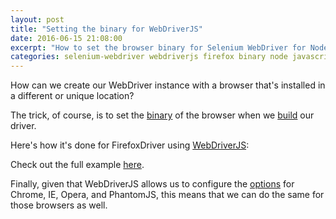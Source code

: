 ```yaml
---
layout: post
title: "Setting the binary for WebDriverJS"
date: 2016-06-15 21:08:00
excerpt: "How to set the browser binary for Selenium WebDriver for Node.js. Firefox will be used as an example."
categories: selenium-webdriver webdriverjs firefox binary node javascript
---
```


How can we create our WebDriver instance with a browser that's installed in a different or unique location?

The trick, of course, is to set the [binary](http://seleniumhq.github.io/selenium/docs/api/javascript/module/selenium-webdriver/firefox/binary_exports_Binary.html) of the browser when we [build](http://seleniumhq.github.io/selenium/docs/api/javascript/module/selenium-webdriver/index_exports_Builder.html) our driver.

Here's how it's done for FirefoxDriver using [WebDriverJS](http://seleniumhq.github.io/selenium/docs/api/javascript/index.html):

<script src="https://gist.github.com/remarkablemark/4c2592930c9fa185bb0f3cd60216a28c.js"></script>

Check out the full example [here](https://gist.github.com/remarkablemark/e56ce969c4d5fe81f7a639f519cb417b).

Finally, given that WebDriverJS allows us to configure the [options](http://seleniumhq.github.io/selenium/docs/api/javascript/module/selenium-webdriver/firefox/index_exports_Options.html) for Chrome, IE, Opera, and PhantomJS, this means that we can do the same for those browsers as well.
